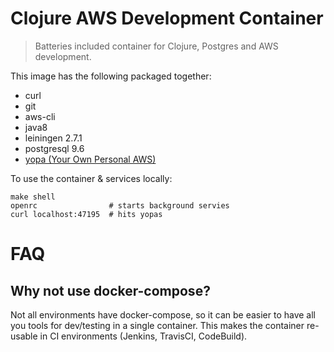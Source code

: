 # Clojure AWS Development Container

> Batteries included container for Clojure, Postgres and AWS development.

This image has the following packaged together:

- curl
- git
- aws-cli
- java8
- leiningen 2.7.1
- postgresql 9.6
- [yopa (Your Own Personal AWS)](https://github.com/unbounce/yopa "Your Own Personal AWS")

To use the container & services locally:

```
make shell
openrc                # starts background servies
curl localhost:47195  # hits yopas
```

# FAQ

## Why not use docker-compose?

Not all environments have docker-compose, so it can be easier to have all you
tools for dev/testing in a single container. This makes the container re-usable
in CI environments (Jenkins, TravisCI, CodeBuild).

